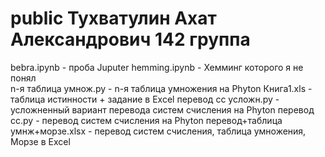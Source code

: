 # public Тухватулин Ахат Александрович 142 группа
  bebra.ipynb - проба Juputer
  hemming.ipynb - Хемминг которого я не понял  
  n-я таблица умнож.py - n-я таблица умножения на Phyton
  Книга1.xls - таблица истинности + задание в Excel
  перевод сс усложн.py - усложненный вариант перевода систем счисления на Phyton
  перевод сс.py - перевод систем счисления на Phyton
  перевод+таблица умнж+морзе.xlsx - перевод систем счисления, таблица умножения, Морзе в Excel

